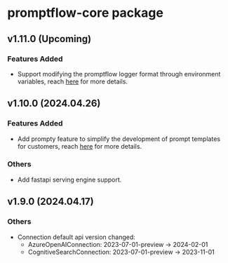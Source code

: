 # promptflow-core package

## v1.11.0 (Upcoming)

### Features Added
- Support modifying the promptflow logger format through environment variables, reach [here](https://microsoft.github.io/promptflow/how-to-guides/faq.html#set-environment-variables) for more details.

## v1.10.0 (2024.04.26)

### Features Added
- Add prompty feature to simplify the development of prompt templates for customers, reach [here](https://microsoft.github.io/promptflow/how-to-guides/develop-a-prompty/index.html) for more details.

### Others
- Add fastapi serving engine support.

## v1.9.0 (2024.04.17)

### Others
- Connection default api version changed:
  - AzureOpenAIConnection: 2023-07-01-preview -> 2024-02-01
  - CognitiveSearchConnection: 2023-07-01-preview -> 2023-11-01
